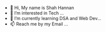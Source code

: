 - 👋 Hi, My name is Shah Hannan
- 👀 I’m interested in Tech ...
- 🌱 I’m currently learning DSA and Web Dev...
- 📫 Reach me by my Email ...

<!---
Shah-47/Shah-47 is a ✨ special ✨ repository because its `README.md` (this file) appears on your GitHub profile.
You can click the Preview link to take a look at your changes.
--->
